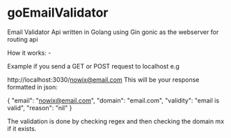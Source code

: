 # goEmailValidator
Email Validator Api written in Golang using Gin gonic as the webserver for routing api

How it works: - 

Example if you send a GET or POST request to localhost e.g 

http://localhost:3030/nowix@email.com
This will be your response formatted in json:

{
"email": "nowix@email.com",
"domain": "email.com",
"validity": "email is valid",
"reason": "nil"
}

The validation is done by checking regex and then checking the domain mx if it exists.


